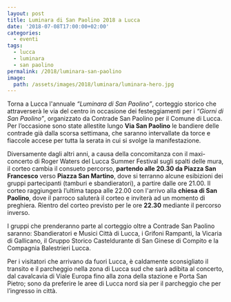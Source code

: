```yaml
---
layout: post
title: Luminara di San Paolino 2018 a Lucca
date: '2018-07-08T17:00:00+02:00'
categories:
  - eventi
tags:
  - lucca
  - luminara
  - san paolino
permalink: /2018/luminara-san-paolino
image:
  path: /assets/images/2018/luminara/luminara-hero.jpg
---
```


Torna a Lucca l'annuale *“Luminara di San Paolino”*, corteggio storico che
attraverserà le via del centro in occasione dei festeggiamenti per i *“Giorni di
San Paolino”*, organizzato da Contrade San Paolino per il Comune di Lucca. Per
l’occasione sono state allestite lungo **Via San Paolino** le bandiere delle
contrade già dalla scorsa settimana, che saranno intervallate da torce e
fiaccole accese per tutta la serata in cui si svolge la manifestazione.

<!-- more -->

Diversamente dagli altri anni, a causa della concomitanza con il maxi-concerto
di Roger Waters del Lucca Summer Festival sugli spalti delle mura, il corteo
cambia il consueto percorso, **partendo alle 20.30 da Piazza San Francesco**
verso **Piazza San Martino**, dove si terranno alcune esibizioni dei gruppi
partecipanti (tamburi e sbandieratori), a partire dalle ore 21.00. Il corteo
raggiungerà l’ultima tappa alle 22.00 con l'arrivo alla **chiesa di San
Paolino**, dove il parroco saluterà il corteo e inviterà ad un momento di
preghiera. Rientro del corteo previsto per le ore **22.30** mediante il percorso
inverso.

I gruppi che prenderanno parte al corteggio oltre a Contrade San Paolino
saranno: Sbandieratori e Musici Città di Lucca, i Grifoni Rampanti, la Vicaria
di Gallicano, il Gruppo Storico Casteldurante di San Ginese di Compito e la
Compagnia Balestrieri Lucca.

Per i visitatori che arrivano da fuori Lucca, è caldamente sconsigliato il
transito e il parcheggio nella zona di Lucca sud che sarà adibita al concerto,
dal cavalcavia di Viale Europa fino alla zona della stazione e Porta San Pietro;
sono da preferire le aree di Lucca nord sia per il parcheggio che per l’ingresso
in città.
